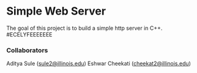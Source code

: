 # Simple Web Server

The goal of this project is to build a simple http server in C++.
#ECELYFEEEEEEE
### Collaborators

Aditya Sule (sule2@illinois.edu)
Eshwar Cheekati (cheekat2@illinois.edu)
